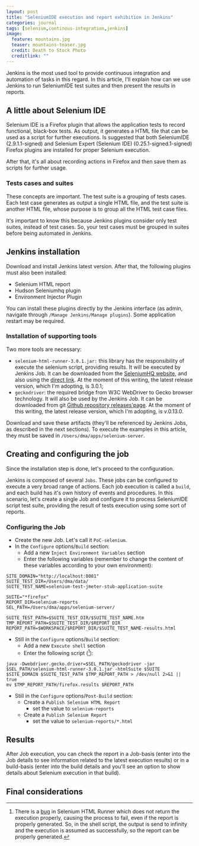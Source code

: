 ```yaml
---
layout: post
title: "SeleniumIDE execution and report exhibition in Jenkins"
categories: journal
tags: [selenium,continous-integration,jenkins]
image:
  feature: mountains.jpg
  teaser: mountains-teaser.jpg
  credit: Death to Stock Photo
  creditlink: ""
---
```


Jenkins is the most used tool to provide continuous integration and automation of tasks in this regard.
In this article, I'll explain how can we use Jenkins to run SeleniumIDE test suites and then present the results in reports.

## A little about Selenium IDE
Selenium IDE is a Firefox plugin that allows the application tests to record functional, black-box tests. As output, it generates
a HTML file that can be used as a script for further executions. Is suggested that both SeleniumIDE (2.9.1.1-signed) and Selenium Expert (Selenium IDE) (0.25.1-signed.1-signed) Firefox plugins are installed for proper Selenium execution.

After that, it's all about recording actions in Firefox and then save them as scripts for further usage.

### Tests cases and suites

These concepts are important. The test suite is a grouping of tests cases. Each test case generates as output a single HTML file, and
the test suite is another HTML file, whose purpose is to group all the HTML test case files.

It's important to know this because Jenkins plugins consider only test suites, instead of test cases. So, your test cases
must be grouped in suites before being automated in Jenkins.

## Jenkins installation

Download and install Jenkins latest version.
After that, the following plugins must also been installed:

- Selenium HTML report
- Hudson Seleniumhq plugin
- Environment Injector Plugin

You can install these plugins directly by the Jenkins interface (as admin, navigate through `/Manage Jenkins/Manage plugins`). Some application restart may be required.

### Installation of supporting tools

Two more tools are necessary:

- `selenium-html-runner-3.0.1.jar:` this library has the responsibility of execute the selenium script, providing results. It will be executed by Jenkins Job. It can be downloaded from the [SeleniumHQ website](http://www.seleniumhq.org/download/), and also using the [direct link](https://goo.gl/Br1P0Z). At the moment of this writing, the latest release version, which I'm adopting, is 3.0.1;
- `geckodriver`: the required bridge from W3C WebDriver to Gecko browser technology. It will also be used by the Jenkins Job. It can be downloaded from git [Github repository releases'page](https://github.com/mozilla/geckodriver/releases). At the moment of this writing, the latest release version, which I'm adopting, is v.0.13.0.

Download and save these artifacts (they'll be referenced by Jenkins Jobs, as described in the next sections). To execute the examples in this article, they must be saved in `/Users/dma/apps/selenium-server`.

## Creating and configuring the job

Since the installation step is done, let's proceed to the configuration.

Jenkins is composed of several `Jobs`. These jobs can be configured to execute a very broad range of actions. Each job execution is called a `build`, and each build has it's own history of events and procedures. In this scenario, let's create a single Job and configure it to process SeleniumIDE script test suite, providing the result of tests execution using some sort of reports.

### Configuring the Job

- Create the new Job. Let's call it `PoC-selenium`.
- In the `Configure` options/`Build` section:
  - Add a new `Inject Environment Variables` section
  - Enter the following variables (remember to change the content of these variables according to your own environment):

```shell
SITE_DOMAIN="http://localhost:8081"
SUITE_TEST_DIR=/Users/dma/data/
SUITE_TEST_NAME=selenium-test-jmeter-stub-application-suite

SUITE="*firefox"
REPORT_DIR=selenium-reports
SEL_PATH=/Users/dma/apps/selenium-server/

SUITE_TEST_PATH=$SUITE_TEST_DIR/$SUITE_TEST_NAME.htm
TMP_REPORT_PATH=$SUITE_TEST_DIR/$REPORT_DIR
REPORT_PATH=$WORKSPACE/$REPORT_DIR/$SUITE_TEST_NAME-results.html
```

- Still in the `Configure` options/`Build` section:
  - Add a new `Execute shell` section
  - Enter the following script ([^1]):

```shell
java -Dwebdriver.gecko.driver=$SEL_PATH/geckodriver -jar $SEL_PATH/selenium-html-runner-3.0.1.jar -htmlSuite $SUITE $SITE_DOMAIN $SUITE_TEST_PATH $TMP_REPORT_PATH > /dev/null 2>&1 || true
mv $TMP_REPORT_PATH/firefox.results $REPORT_PATH
```


- Still in the `Configure` options/`Post-Build` section:
  - Create a `Publish Selenium HTML Report`
    - set the value to `selenium-reports`
  - Create a `Publish Selenium Report`
    - set the value to `selenium-reports/*.html`

## Results

After Job execution, you can check the report in a Job-basis (enter into the Job details to see information related to the latest execution results) or in a build-basis (enter into the build details and you'll see an option to show details about Selenium execution in that build).

## Final considerations

[^1]: There is a [bug](https://github.com/mozilla/geckodriver/issues/210) in Selenium HTML Runner which does not return the execution properly, causing the process to fail, even if the report is properly generated. So, in the shell script, the output is send to infinity and the execution is assumed as successfully, so the report can be properly generated.
